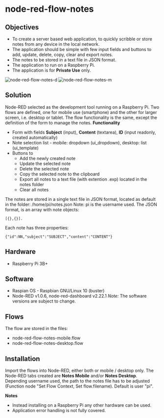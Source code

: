 # node-red-flow-notes

## Objectives
* To create a server based web application, to quickly scribble or store notes from any device in the local network.
* The application should be simple with few input fields and buttons to add, update, delete, copy, clear and export notes.
* The notes to be stored in a text file in JSON format.
* The application to run on a Raspberry Pi.
* The application is for **Private Use** only. 

![node-red-flow-notes-d](https://user-images.githubusercontent.com/47274144/83492516-ad311e00-a4b3-11ea-94c5-094b1fcdde28.png)
![node-red-flow-notes-m](https://user-images.githubusercontent.com/47274144/83492774-0ef18800-a4b4-11ea-957b-cc775d86c915.png)

## Solution
Node-RED selected as the development tool running on a Raspberry Pi.
Two flows are defined, one for mobile use (smartphone) and the other for larger screen, i.e. desktop or tablet.
The flow functionality is the same, except the definition of the form to manage the notes.
**Functionality**
* Form with fields **Subject** (input), **Content** (textarea), **ID** (input readonly, created automatically)
* Note selection list - mobile: dropdown (ui_dropdown), desktop: list (ui_template)
* Buttons to
	* Add the newly created note
	* Update the selected note
	* Delete the selected note
	* Copy the selected note to the clipboard
	* Export all notes to a text file (with extention .exp) located in the notes folder
	* Clear all notes

The notes are stored in a single text file in JSON format, located as default in the folder: /home/pi/notes.json
Note: pi is the username used.
The JSON format, is an array with note objects:
```
[{},{}].
```
Each note has three properties:
```
{"id":NN,"subject":"SUBJECT","content":"CONTENT"}
```

## Hardware
* Raspberry Pi 3B+

## Software
* Raspian OS - Raspbian GNU/Linux 10 (buster)
* Node-RED v1.0.6, node-red-dashboard v2.22.1
_Note:_ The software versions are subject to change.

## Flows
The flow are stored in the files:
* node-red-flow-notes-mobile.flow
* node-red-flow-notes-desktop.flow

## Installation
Import the flows into Node-RED, either both or mobile / desktop only.
The Node-RED tabs created are **Notes Mobile** and/or **Notes Desktop**.
Depending username used, the path to the notes file has to be adjusted (Function node "Set Flow Context, Set flow.filename). Default is user "pi".

**Notes**
* Instead installing on a Raspberry Pi any other hardware can be used.
* Application error handling is not fully covered.
